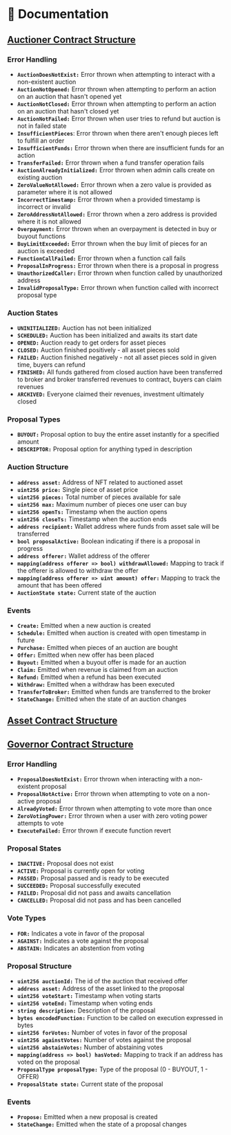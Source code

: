 # 📃 **Documentation**

## <u>**Auctioner Contract Structure**</u>

### **Error Handling**

-   **`AuctionDoesNotExist:`** Error thrown when attempting to interact with a non-existent auction
-   **`AuctionNotOpened:`** Error thrown when attempting to perform an action on an auction that hasn't opened yet
-   **`AuctionNotClosed:`** Error thrown when attempting to perform an action on an auction that hasn't closed yet
-   **`AuctionNotFailed:`** Error thrown when user tries to refund but auction is not in failed state
-   **`InsufficientPieces`**: Error thrown when there aren't enough pieces left to fulfill an order
-   **`InsufficientFunds:`** Error thrown when there are insufficient funds for an action
-   **`TransferFailed:`** Error thrown when a fund transfer operation fails
-   **`AuctionAlreadyInitialized:`** Error thrown when admin calls create on existing auction
-   **`ZeroValueNotAllowed:`** Error thrown when a zero value is provided as parameter where it is not allowed
-   **`IncorrectTimestamp:`** Error thrown when a provided timestamp is incorrect or invalid
-   **`ZeroAddressNotAllowed:`** Error thrown when a zero address is provided where it is not allowed
-   **`Overpayment:`** Error thrown when an overpayment is detected in buy or buyout functions
-   **`BuyLimitExceeded:`** Error thrown when the buy limit of pieces for an auction is exceeded
-   **`FunctionCallFailed:`** Error thrown when a function call fails
-   **`ProposalInProgress:`** Error thrown when there is a proposal in progress
-   **`UnauthorizedCaller:`** Error thrown when function called by unauthorized address
-   **`InvalidProposalType:`** Error thrown when function called with incorrect proposal type

### **Auction States**

-   **`UNINITIALIZED:`** Auction has not been initialized
-   **`SCHEDULED:`** Auction has been initialized and awaits its start date
-   **`OPENED:`** Auction ready to get orders for asset pieces
-   **`CLOSED:`** Auction finished positively - all asset pieces sold
-   **`FAILED:`** Auction finished negatively - not all asset pieces sold in given time, buyers can refund
-   **`FINISHED:`** All funds gathered from closed auction have been transferred to broker and broker transferred revenues to contract, buyers can claim revenues
-   **`ARCHIVED:`** Everyone claimed their revenues, investment ultimately closed

### **Proposal Types**

-   **`BUYOUT:`** Proposal option to buy the entire asset instantly for a specified amount
-   **`DESCRIPTOR:`** Proposal option for anything typed in description

### **Auction Structure**

-   **`address asset:`** Address of NFT related to auctioned asset
-   **`uint256 price:`** Single piece of asset price
-   **`uint256 pieces:`** Total number of pieces available for sale
-   **`uint256 max:`** Maximum number of pieces one user can buy
-   **`uint256 openTs:`** Timestamp when the auction opens
-   **`uint256 closeTs:`** Timestamp when the auction ends
-   **`address recipient:`** Wallet address where funds from asset sale will be transferred
-   **`bool proposalActive:`** Boolean indicating if there is a proposal in progress
-   **`address offerer:`** Wallet address of the offerer
-   **`mapping(address offerer => bool) withdrawAllowed:`** Mapping to track if the offerer is allowed to withdraw the offer
-   **`mapping(address offerer => uint amount) offer:`** Mapping to track the amount that has been offered
-   **`AuctionState state:`** Current state of the auction

### **Events**

-   **`Create:`** Emitted when a new auction is created
-   **`Schedule:`** Emitted when auction is created with open timestamp in future
-   **`Purchase:`** Emitted when pieces of an auction are bought
-   **`Offer:`** Emitted when new offer has been placed
-   **`Buyout:`** Emitted when a buyout offer is made for an auction
-   **`Claim:`** Emitted when revenue is claimed from an auction
-   **`Refund:`** Emitted when a refund has been executed
-   **`Withdraw:`** Emitted when a withdraw has been executed
-   **`TransferToBroker:`** Emitted when funds are transferred to the broker
-   **`StateChange:`** Emitted when the state of an auction changes

## <u>**Asset Contract Structure**</u>

## <u>**Governor Contract Structure**</u>

### **Error Handling**

-   **`ProposalDoesNotExist:`** Error thrown when interacting with a non-existent proposal
-   **`ProposalNotActive:`** Error thrown when attempting to vote on a non-active proposal
-   **`AlreadyVoted:`** Error thrown when attempting to vote more than once
-   **`ZeroVotingPower:`** Error thrown when a user with zero voting power attempts to vote
-   **`ExecuteFailed:`** Error thrown if execute function revert

### **Proposal States**

-   **`INACTIVE:`** Proposal does not exist
-   **`ACTIVE:`** Proposal is currently open for voting
-   **`PASSED:`** Proposal passed and is ready to be executed
-   **`SUCCEEDED:`** Proposal successfully executed
-   **`FAILED:`** Proposal did not pass and awaits cancellation
-   **`CANCELLED:`** Proposal did not pass and has been cancelled

### **Vote Types**

-   **`FOR:`** Indicates a vote in favor of the proposal
-   **`AGAINST:`** Indicates a vote against the proposal
-   **`ABSTAIN:`** Indicates an abstention from voting

### **Proposal Structure**

-   **`uint256 auctionId:`** The id of the auction that received offer
-   **`address asset:`** Address of the asset linked to the proposal
-   **`uint256 voteStart:`** Timestamp when voting starts
-   **`uint256 voteEnd:`** Timestamp when voting ends
-   **`string description:`** Description of the proposal
-   **`bytes encodedFunction:`** Function to be called on execution expressed in bytes
-   **`uint256 forVotes:`** Number of votes in favor of the proposal
-   **`uint256 againstVotes:`** Number of votes against the proposal
-   **`uint256 abstainVotes:`** Number of abstaining votes
-   **`mapping(address => bool) hasVoted:`** Mapping to track if an address has voted on the proposal
-   **`ProposalType proposalType:`** Type of the proposal (0 - BUYOUT, 1 - OFFER)
-   **`ProposalState state:`** Current state of the proposal

### **Events**

-   **`Propose:`** Emitted when a new proposal is created
-   **`StateChange:`** Emitted when the state of a proposal changes
